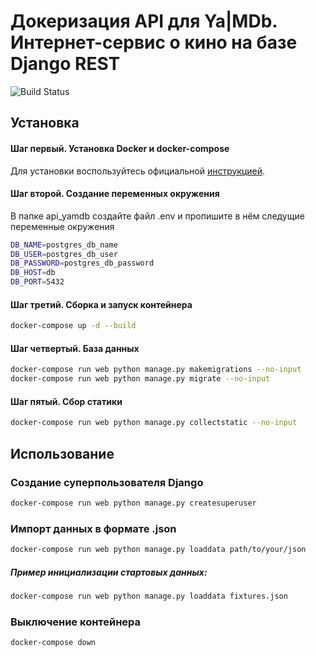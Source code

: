 # Докеризация API для Ya|MDb. Интернет-сервис о кино на базе Django REST

![Build Status](https://github.com/vostavhy/yamdb_final/workflows/yamdb_final/badge.svg)

## Установка

#### Шаг первый. Установка Docker и docker-compose
Для установки воспользуйтесь официальной [инструкцией](https://docs.docker.com/engine/install/).

#### Шаг второй. Создание переменных окружения
В папке api_yamdb создайте файл .env и пропишите в нём следущие переменные окружения
```bash
DB_NAME=postgres_db_name
DB_USER=postgres_db_user
DB_PASSWORD=postgres_db_password
DB_HOST=db
DB_PORT=5432
```
#### Шаг третий. Сборка и запуск контейнера
```bash
docker-compose up -d --build
```
#### Шаг четвертый. База данных
```bash
docker-compose run web python manage.py makemigrations --no-input
docker-compose run web python manage.py migrate --no-input
```
#### Шаг пятый. Сбор статики
```bash
docker-compose run web python manage.py collectstatic --no-input
```
## Использование
### Создание суперпользователя Django
```bash
docker-compose run web python manage.py createsuperuser
```
### Импорт данных в формате .json
```bash
docker-compose run web python manage.py loaddata path/to/your/json
```
##### Пример инициализации стартовых данных:
```bash
docker-compose run web python manage.py loaddata fixtures.json
```
### Выключение контейнера
```bash
docker-compose down
```
